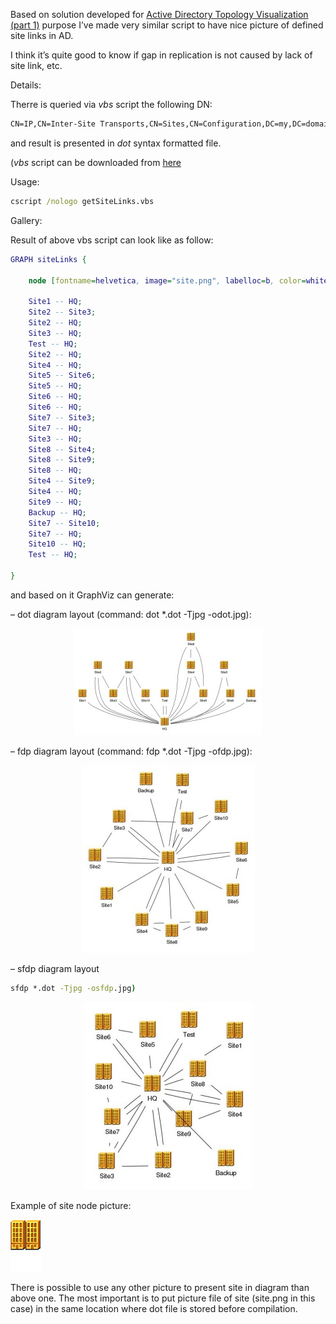 Based on solution developed for [Active Directory Topology Visualization (part 1)]() purpose I’ve made very similar script to have nice picture of defined site links in AD.

I think it’s quite good to know if gap in replication is not caused by lack of site link, etc.

Details:

Therre is queried via _vbs_ script the following DN:

```txt
CN=IP,CN=Inter-Site Transports,CN=Sites,CN=Configuration,DC=my,DC=domain
```

and result is presented in _dot_ syntax formatted file.

(_vbs_ script can be downloaded from [here](/files/getSiteLinks.zip)

Usage:

```cmd
cscript /nologo getSiteLinks.vbs
```

Gallery:

Result of above vbs script can look like as follow:

```dot
GRAPH siteLinks {

    node [fontname=helvetica, image="site.png", labelloc=b, color=white];
 
    Site1 -- HQ;
    Site2 -- Site3;
    Site2 -- HQ;
    Site3 -- HQ;
    Test -- HQ;
    Site2 -- HQ;
    Site4 -- HQ;
    Site5 -- Site6;
    Site5 -- HQ;
    Site6 -- HQ;
    Site6 -- HQ;
    Site7 -- Site3;
    Site7 -- HQ;
    Site3 -- HQ;
    Site8 -- Site4;
    Site8 -- Site9;
    Site8 -- HQ;
    Site4 -- Site9;
    Site4 -- HQ;
    Site9 -- HQ;
    Backup -- HQ;
    Site7 -- Site10;
    Site7 -- HQ;
    Site10 -- HQ;
    Test -- HQ;
 
}
```

and based on it GraphViz can generate:

– dot diagram layout (command: dot *.dot -Tjpg -odot.jpg):
<p align="center">
   <img src="/pics/dot3-300x171.jpg"/>
</p>

– fdp diagram layout (command: fdp *.dot -Tjpg -ofdp.jpg):
<p align="center">
   <img src="/pics/fdp3-277x300.jpg"/>
</p>

– sfdp diagram layout
```cmd
sfdp *.dot -Tjpg -osfdp.jpg)
```
<p align="center">
   <img src="/pics/sfdp3-270x300.jpg"/>
</p>


Example of site node picture:
<p align="left">
   <img src="/pics/site.png"/>
</p>

There is possible to use any other picture to present site in diagram than above one. The most important is to put picture file of site (site.png in this case) in the same location where dot file is stored before compilation.
